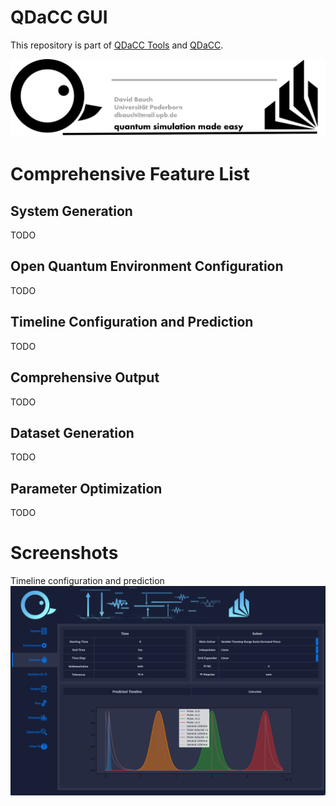 # QDaCC GUI

This repository is part of [QDaCC Tools](https://github.com/davidbauch/QDaCC-Tools) and [QDaCC](https://github.com/davidbauch/QDaCC).

![](screenshots/header.png)

# Comprehensive Feature List

## System Generation

TODO

## Open Quantum Environment Configuration

TODO

## Timeline Configuration and Prediction

TODO

## Comprehensive Output

TODO

## Dataset Generation

TODO

## Parameter Optimization

TODO

#

# Screenshots

Timeline configuration and prediction
![](screenshots/screenshot1.png)